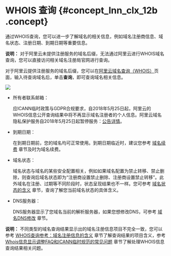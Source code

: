# WHOIS 查询 {#concept_lnn_clx_12b .concept}

通过WHOIS查询，您可以进一步了解域名的相关信息，例如域名注册商信息、域名状态、注册日期、到期日期等重要信息。

**说明：** 对于阿里云未提供注册服务的域名后缀，无法通过阿里云进行WHOIS域名查询，您可以直接访问相关域名注册局官网进行查询。

对于阿里云提供注册服务的域名后缀，您可以在[阿里云域名查询（WHOIS）](https://www.alibabacloud.com/zh/whois)页面，输入待查询域名后，单击**查询**，即可查询域名相关信息。

![](http://static-aliyun-doc.oss-cn-hangzhou.aliyuncs.com/assets/img/14338/155866742638073_zh-CN.png)

-   所有者联系邮箱：

    应ICANN临时政策与GDPR合规要求，自2018年5月25日起，阿里云的WHOIS信息公开查询结果中将不再显示域名注册者的个人信息。阿里云域名隐私保护服务自2018年5月25日起暂停服务：[公告详情](https://www.alibabacloud.com/notice/yuming05251?spm=a2c63.p38356.a3.2.47ae491blCGK2K)。

-   到期日期：

    在到期日期前，您的域名均可正常使用。到期日期临近时，建议您参考 [域名续费](../../../../intl.zh-CN/域名管理/域名续费.md#) 章节及时为域名续费。

-   域名状态：

    域名状态与域名的某些安全配置相关，例如如果域名配置为禁止转移、禁止删除，则查询后域名状态即为“注册商设置禁止删除、注册商设置禁止转移”。此外域名在注册、过期等不同阶段时，状态呈现结果也不一样。您可参考 [域名状态的含义](intl.zh-CN/域名查询/WHOIS查询参考：域名状态的含义.md#) 章节，查询了解您当前域名状态的具体含义。

-   DNS服务器：

    DNS服务器显示了您域名当前的解析服务器，如果您想修改DNS，可参考 [域名DNS修改](../../../../intl.zh-CN/域名管理/域名DNS修改.md#) 章节。


**说明：** 不同类型的域名查询结果显示出的域名注册信息项目不完全一致，您可以参考 [WHOIS查询参考：域名注册信息的含义](intl.zh-CN/域名查询/WHOIS查询参考：域名注册信息的含义.md#) 章节了解查询结果的项目含义，参考 [Whois信息显示调整FAQ和ICANN临时规范的常见问题](https://www.alibabacloud.com/help/zh/faq-detail/72403.htm) 章节了解处理WHOIS信息查询结果相关问题。

